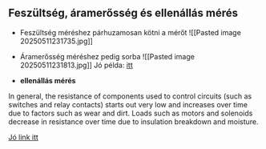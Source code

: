 ## Feszültség, áramerősség és ellenállás mérés 

- Feszültség méréshez párhuzamosan kötni a mérőt 
![[Pasted image 20250511231735.jpg]]
- Áramerősség méréshez pedig sorba 
![[Pasted image 20250511231813.jpg]]
Jó példa: [itt](https://courses.lumenlearning.com/suny-physics/chapter/21-4-dc-voltmeters-and-ammeters/)

- **ellenállás mérés** 

In general, the resistance of components used to control circuits (such as switches and relay contacts) starts out very low and increases over time due to factors such as wear and dirt. Loads such as motors and solenoids decrease in resistance over time due to insulation breakdown and moisture.

[Jó link itt](https://www.fluke.com/en/learn/blog/digital-multimeters/how-to-measure-resistance)

